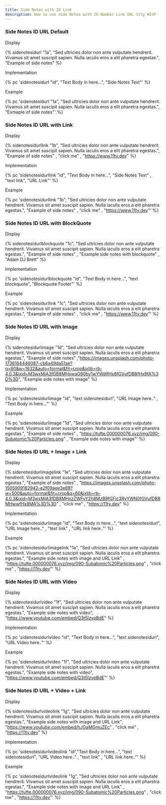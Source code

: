 ```yaml
---
title: Side Notes with ID Link
description: How to use Side Notes with ID Number Link URL 11ty WISP
---
```

### Side Notes ID URL Default

Display

{% sidenotesidurl  "1a", "Sed ultricies dolor non ante vulputate hendrerit. Vivamus sit amet suscipit sapien. Nulla iaculis eros a elit pharetra egestas.", "Example of side notes" %}

Implementation

{% pc 'sidenotesidurl "id", "Text Body in here...", "Side Notes Text"' %}

Example

{% pc 'sidenotesidurl  "1a", "Sed ultricies dolor non ante vulputate hendrerit. Vivamus sit amet suscipit sapien. Nulla iaculis eros a elit pharetra egestas.", "Exmaple of side notes"' %}

### Side Notes ID URL with Link

Display

{% sidenotesidurllink  "1b", "Sed ultricies dolor non ante vulputate hendrerit. Vivamus sit amet suscipit sapien. Nulla iaculis eros a elit pharetra egestas.", "Example of side notes" , "click me" , "https://www.11ty.dev" %}

Implementation

{% pc 'sidenotesidurllink "id", "Text Body in here...", "Side Notes Text" , "text link", "URL Link"' %}

Example

{% pc 'sidenotesidurllink "1b", "Sed ultricies dolor non ante vulputate hendrerit. Vivamus sit amet suscipit sapien. Nulla iaculis eros a elit pharetra egestas.", "Example of side notes" , "click me" , "https://www.11ty.dev"' %}

### Side Notes ID URL with BlockQuote

Display

{% sidenotesidurlblockquote "1c",  "Sed ultricies dolor non ante vulputate hendrerit. Vivamus sit amet suscipit sapien. Nulla iaculis eros a elit pharetra egestas.", "Example of side notes" , "Example side notes with blockquote" , "Adam DJ Brett" %}

Implementation

{% pc 'sidenotesidurlblockquote "id", "Text Body in here...", "text blockquote", "Blockquote Footer"' %}

Example

{% pc 'sidenotesidurllink  "1c", "Sed ultricies dolor non ante vulputate hendrerit. Vivamus sit amet suscipit sapien. Nulla iaculis eros a elit pharetra egestas.", "Example of side notes" , "click me" , "https://www.11ty.dev"' %}

### Side Notes ID URL with Image

Display

{% sidenotesidurlimage  "1d", "Sed ultricies dolor non ante vulputate hendrerit. Vivamus sit amet suscipit sapien. Nulla iaculis eros a elit pharetra egestas.", "Example of side notes" ,"https://images.unsplash.com/photo-1736164446087-cb6a49da51ae?q=80&w=1632&auto=format&fit=crop&ixlib=rb-4.0.3&ixid=M3wxMjA3fDB8MHxwaG90by1wYWdlfHx8fGVufDB8fHx8fA%3D%3D", "Example side notes with image" %}

Implementation

{% pc 'sidenotesidurlimage "id", "text sidenotesidurl", "URL Image here.." , "Text Body in here..."' %}

Example

{% pc 'sidenotesidurlimage  "1d", "Sed ultricies dolor non ante vulputate hendrerit. Vivamus sit amet suscipit sapien. Nulla iaculis eros a elit pharetra egestas.", "Example of side notes" , "https://tufte.000000076.xyz/img/090-Subatomic%20Particles.png" , "Example side notes with image"' %}

### Side Notes ID URL + Image +  Link

Display

{% sidenotesidurlimagelink  "1e", "Sed ultricies dolor non ante vulputate hendrerit. Vivamus sit amet suscipit sapien. Nulla iaculis eros a elit pharetra egestas.", "Example of side notes" , "https://images.unsplash.com/photo-1505909182942-e2f09aee3e89?w=500&auto=format&fit=crop&q=60&ixlib=rb-4.0.3&ixid=M3wxMjA3fDB8MHxzZWFyY2h8MzB8fGFic3RyYWN0fGVufDB8MHwwfHx8MA%3D%3D" , "click me" , "https://11ty.dev" %}

Implementation

{% pc 'sidenotesidurlimage "id", "Text Body in here...", "text sidenotesidurl", "URL Image here.." , "text link" , "URL link here.."' %}

Example

{% pc 'sidenotesidurlimagelink  "1a", "Sed ultricies dolor non ante vulputate hendrerit. Vivamus sit amet suscipit sapien. Nulla iaculis eros a elit pharetra egestas.",  "Example side notes with image and URL Link" , "https://tufte.000000076.xyz/img/090-Subatomic%20Particles.png" , "click me" , "https://11ty.dev"' %}


### Side Notes ID URL with Video

Display

{% sidenotesidurlvideo  "1f", "Sed ultricies dolor non ante vulputate hendrerit. Vivamus sit amet suscipit sapien. Nulla iaculis eros a elit pharetra egestas.",  "Example side notes with video", "https://www.youtube.com/embed/Q3t5lzvpBdE" %}

Implementation

{% pc 'sidenotesidurlvideo "id", "Text Body in here...", "text sidenotesidurl", "URL Video here.."' %}

Example

{% pc 'sidenotesidurlvideo  "1f", "Sed ultricies dolor non ante vulputate hendrerit. Vivamus sit amet suscipit sapien. Nulla iaculis eros a elit pharetra egestas.", "Example side notes with video", "https://www.youtube.com/embed/Q3t5lzvpBdE"' %}

### Side Notes ID URL + Video +  Link

Display

{% sidenotesidurlvideolink  "1g", "Sed ultricies dolor non ante vulputate hendrerit. Vivamus sit amet suscipit sapien. Nulla iaculis eros a elit pharetra egestas.", "Example side notes with image and URL Link", "https://www.youtube.com/embed/hJGaMGmuZEc" , "click me" , "https://11ty.dev" %}

Implementation

{% pc 'sidenotesidurlvideolink "id","Text Body in here...", "text sidenotesidurl", "URL Video here.." , "text link" , "URL link here.."' %}

Example

{% pc 'sidenotesidurlvideolink  "1g", "Sed ultricies dolor non ante vulputate hendrerit. Vivamus sit amet suscipit sapien. Nulla iaculis eros a elit pharetra egestas.",  "Example side notes with image and URL Link" , "https://tufte.000000076.xyz/img/090-Subatomic%20Particles.png" , "click me" , "https://11ty.dev"' %}

